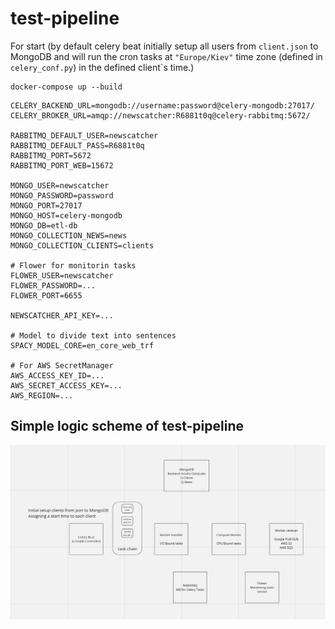 # test-pipeline
For start (by default celery beat initially setup all users from ```client.json``` to MongoDB and will run the cron tasks at ```"Europe/Kiev"``` time zone (defined in ```celery_conf.py```) in the defined client`s time.)
```shell
docker-compose up --build
```
```.env
CELERY_BACKEND_URL=mongodb://username:password@celery-mongodb:27017/
CELERY_BROKER_URL=amqp://newscatcher:R6881t0q@celery-rabbitmq:5672/

RABBITMQ_DEFAULT_USER=newscatcher
RABBITMQ_DEFAULT_PASS=R6881t0q
RABBITMQ_PORT=5672
RABBITMQ_PORT_WEB=15672

MONGO_USER=newscatcher
MONGO_PASSWORD=password
MONGO_PORT=27017
MONGO_HOST=celery-mongodb
MONGO_DB=etl-db
MONGO_COLLECTION_NEWS=news
MONGO_COLLECTION_CLIENTS=clients

# Flower for monitorin tasks
FLOWER_USER=newscatcher
FLOWER_PASSWORD=...
FLOWER_PORT=6655

NEWSCATCHER_API_KEY=...

# Model to divide text into sentences 
SPACY_MODEL_CORE=en_core_web_trf

# For AWS SecretManager
AWS_ACCESS_KEY_ID=...
AWS_SECRET_ACCESS_KEY=...
AWS_REGION=...
```
## Simple logic scheme of test-pipeline
![scheme](images/scheme.png)
